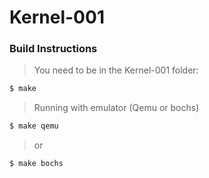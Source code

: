 # Kernel-001





### Build Instructions

>You need to be in the Kernel-001 folder:

```sh
$ make
```

>Running with emulator (Qemu or bochs)

```sh
$ make qemu
```

>or

```sh
$ make bochs
```
